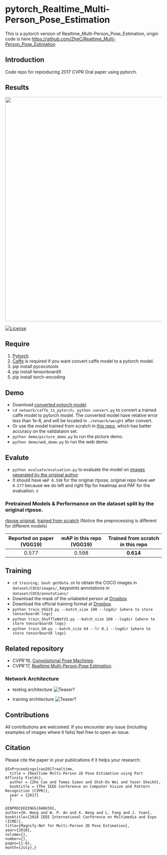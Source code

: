 # pytorch_Realtime_Multi-Person_Pose_Estimation
This is a pytorch version of Realtime_Multi-Person_Pose_Estimation, origin code is here https://github.com/ZheC/Realtime_Multi-Person_Pose_Estimation 

## Introduction
Code repo for reproducing 2017 CVPR Oral paper using pytorch.  

## Results

<p align="left">
<img src="https://github.com/tensorboy/pytorch_Realtime_Multi-Person_Pose_Estimation/blob/master/readme/result1.gif", width="720">
</p>

[![License](https://img.shields.io/github/license/mashape/apistatus.svg)](https://opensource.org/licenses/MIT) 

## Require
1. [Pytorch](http://pytorch.org/)
2. [Caffe](http://caffe.berkeleyvision.org/) is required if you want convert caffe model to a pytorch model.
3. pip install pycocotools
4. pip install tensorboardX
5. pip install torch-encoding


## Demo
- Download [converted pytorch model](https://www.dropbox.com/s/ae071mfm2qoyc8v/pose_model.pth?dl=0).
- `cd network/caffe_to_pytorch; python convert.py` to convert a trained caffe model to pytorch model. The converted model have relative error less than 1e-6, and will be located in `./network/weight` after convert.
- Or use the model trained from scratch in [this repo](https://www.dropbox.com/s/5v654d2u65fuvyr/pose_model_scratch.pth?dl=0), which has better accuracy on the validataion set.
- `python demo/picture_demo.py` to run the picture demo.
- `python demo/web_demo.py` to run the web demo.

## Evalute
- `python evaluate/evaluation.py` to evaluate the model on [images seperated by the original author](https://github.com/CMU-Perceptual-Computing-Lab/caffe_rtpose/blob/master/image_info_val2014_1k.txt)
- It should have `mAP 0.598` for the original rtpose, original repo have `mAP 0.577` because we do left and right flip for heatmap and PAF for the evaluation. 
c
### Pretrained Models & Performance on the dataset split by the original rtpose.
[rtpose original](https://www.dropbox.com/s/ae071mfm2qoyc8v/pose_model.pth?dl=0), [trained from scratch](https://www.dropbox.com/s/5v654d2u65fuvyr/pose_model_scratch.pth?dl=0) (Notice the preprocessing is different for different models)

|   Reported on paper (VGG19)| mAP in this repo (VGG19)| Trained from scratch in this repo| 
|  :------:     | :---------: | :---------: |
|   0.577      | 0.598     |  **0.614** |


## Training
- `cd training; bash getData.sh` to obtain the COCO images in `dataset/COCO/images/`, keypoints annotations in `dataset/COCO/annotations/`
- Download the mask of the unlabeled person at [Dropbox](https://www.dropbox.com/s/bd9ty7b4fqd5ebf/mask.tar.gz?dl=0)
- Download the official training format at [Dropbox](https://www.dropbox.com/s/0sj2q24hipiiq5t/COCO.json?dl=0)
- `python train_VGG19.py --batch_size 100 --logdir {where to store tensorboardX logs}`
- `python train_ShuffleNetV2.py --batch_size 160 --logdir {where to store tensorboardX logs}`
- `python train_SH.py --batch_size 64 --lr 0.1 --logdir {where to store tensorboardX logs}`
## Related repository
- CVPR'16, [Convolutional Pose Machines](https://github.com/shihenw/convolutional-pose-machines-release).
- CVPR'17, [Realtime Multi-Person Pose Estimation](https://github.com/ZheC/Realtime_Multi-Person_Pose_Estimation).

### Network Architecture
- testing architecture
![Teaser?](https://github.com/tensorboy/pytorch_Realtime_Multi-Person_Pose_Estimation/blob/master/readme/pose.png)

- training architecture
![Teaser?](https://github.com/tensorboy/pytorch_Realtime_Multi-Person_Pose_Estimation/blob/master/readme/training_structure.png)

## Contributions

All contributions are welcomed. If you encounter any issue (including examples of images where it fails) feel free to open an issue.

## Citation
Please cite the paper in your publications if it helps your research:    

    @InProceedings{cao2017realtime,
      title = {Realtime Multi-Person 2D Pose Estimation using Part Affinity Fields},
      author = {Zhe Cao and Tomas Simon and Shih-En Wei and Yaser Sheikh},
      booktitle = {The IEEE Conference on Computer Vision and Pattern Recognition (CVPR)},
      year = {2017}
      }
      
    @INPROCEEDINGS{8486591, 
    author={H. Wang and W. P. An and X. Wang and L. Fang and J. Yuan}, 
    booktitle={2018 IEEE International Conference on Multimedia and Expo (ICME)}, 
    title={Magnify-Net for Multi-Person 2D Pose Estimation}, 
    year={2018}, 
    volume={}, 
    number={}, 
    pages={1-6}, 
    month={July},}
